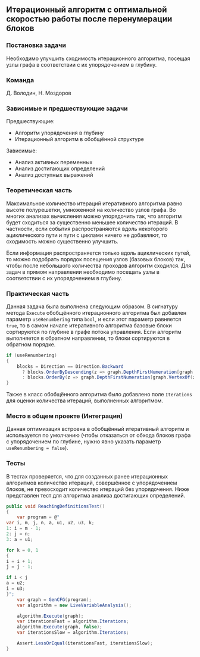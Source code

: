 ## Итерационный алгоритм с оптимальной скоростью работы после перенумерации блоков

### Постановка задачи
Необходимо улучшить сходимость итерационного алгоритма, посещая узлы графа в соответствии с их упорядочением в глубину.

### Команда
Д. Володин, Н. Моздоров

### Зависимые и предшествующие задачи
Предшествующие:

- Алгоритм упорядочения в глубину
- Итерационный алгоритм в обобщённой структуре

Зависимые:

- Анализ активных переменных
- Анализ достигающих определений
- Анализ доступных выражений

### Теоретическая часть
Максимальное количество итераций итеративного алгоритма равно высоте полурешетки, умноженной на количество узлов графа. Во многих анализах вычисления можно упорядочить так, что алгоритм будет сходиться за существенно меньшее количество итераций. В частности, если события распространяются вдоль некоторого ациклического пути и пути с циклами ничего не добавляют, то сходимость можно существенно улучшить.

Если информация распространяется только вдоль ациклических путей, то можно подобрать порядок посещения узлов (базовых блоков) так, чтобы после небольшого количества проходов алгоритм сходился. Для задач в прямом направлении необходимо посещать узлы в
соответствии с их упорядочением в глубину.

### Практическая часть
Данная задача была выполнена следующим образом. В сигнатуру метода `Execute` обобщённого итерационного алгоритма был добавлен параметр `useRenumbering` типа `bool`, и если этот параметр равняется `true`, то в самом начале итеративного алгоритма базовые блоки сортируются по глубине в графе потока управления. Если алгоритм выполняется в обратном направлении, то блоки сортируются в обратном порядке.

```csharp
if (useRenumbering)
{
    blocks = Direction == Direction.Backward
      ? blocks.OrderByDescending(z => graph.DepthFirstNumeration[graph.VertexOf(z)])
      : blocks.OrderBy(z => graph.DepthFirstNumeration[graph.VertexOf(z)]);
}
```

Также в класс обобщённого алгоритма было добавлено поле `Iterations` для оценки количества итераций, выполненных алгоритмом.

### Место в общем проекте (Интеграция)
Данная оптимизация встроена в обобщённый итеративный алгоритм и используется по умолчанию (чтобы отказаться от обхода блоков графа с упорядочением по глубине, нужно явно указать параметр `useRenumbering = false`).

### Тесты
В тестах проверяется, что для созданных ранее итерационных алгоритмов количество итераций, совершённое с упорядочением блоков, не превосходит количество итераций без упорядочения. Ниже представлен тест для алгоритма анализа достигающих определений.

```csharp
public void ReachingDefinitionsTest()
{
    var program = @"
var i, m, j, n, a, u1, u2, u3, k;
1: i = m - 1;
2: j = n;
3: a = u1;

for k = 0, 1
{
i = i + 1;
j = j - 1;

if i < j
a = u2;
i = u3;
}";
    var graph = GenCFG(program);
    var algorithm = new LiveVariableAnalysis();

    algorithm.Execute(graph);
    var iterationsFast = algorithm.Iterations;
    algorithm.Execute(graph, false);
    var iterationsSlow = algorithm.Iterations;

    Assert.LessOrEqual(iterationsFast, iterationsSlow);
}
```
